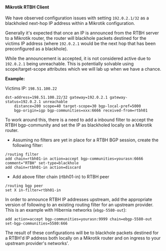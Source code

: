 #### Mikrotik RTBH Client

We have observed configuration issues with setting `192.0.2.1/32` as a blackholed next-hop IP address within a Mikrotik configuration.

Generally it's expected that once an IP is announced from the RTBH server to a Mikrotik router, the router will blackhole packets destined for the victims IP address (where `192.0.2.1` would be the next hop that has been preconfigured as a blackhole).

While the announcement is accepted, it is not considered active due to `192.0.2.1` being unreachable. This is potentially solvable using scope/target-scope attributes which we will lab up when we have a chance.

**Example:**

Victims IP: `198.51.100.22`

```
dst-address=198.51.100.22/32 gateway=192.0.2.1 gateway-status=192.0.2.1 unreachable
    distance=200 scope=40 target-scope=30 bgp-local-pref=5000
    bgp-origin=igp bgp-communities=xxx:6666 received-from=rtbh01
```

To work around this, there is a need to add a inbound filter to accept the RTBH bgp-community and set the IP as blackholed locally on a Mikrotik router.

  - Assuming no filters are yet in place for a RTBH BGP session, create the following filter:

```
/routing filter
add chain=rtbh01-in action=accept bgp-communities=yourasn:6666 comment="RTBH" set-type=blackhole
add chain=rtbh01-in action=discard
```

 - Add above filter chain (rtbh01-in) to RTBH peer

```
/routing bgp peer
set X in-filter=rtbh01-in
```

In order to announce RTBH IP addresses upstream, add the appropriate version of following to an existing routing filter for an upstream provider. This is an example with Hibernia networks (`ebgp-5580-out`):

```
add action=accept bgp-communities=yourasn:9999 chain=ebgp-5580-out set-bgp-communities=5580:666
```

The result of these configurations will be to blackhole packets destined for a RTBH'd IP address both locally on a Mikrotik router and on ingress to your upstream provider's networks'.
